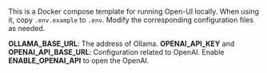 This is a Docker compose template for running Open-UI locally. When using it, copy `.env.example` to `.env`. Modify the corresponding configuration files as needed.

**OLLAMA_BASE_URL**: The address of Ollama.
**OPENAI_API_KEY** and **OPENAI_API_BASE_URL**: Configuration related to OpenAI.
Enable **ENABLE_OPENAI_API** to open the OpenAI.
